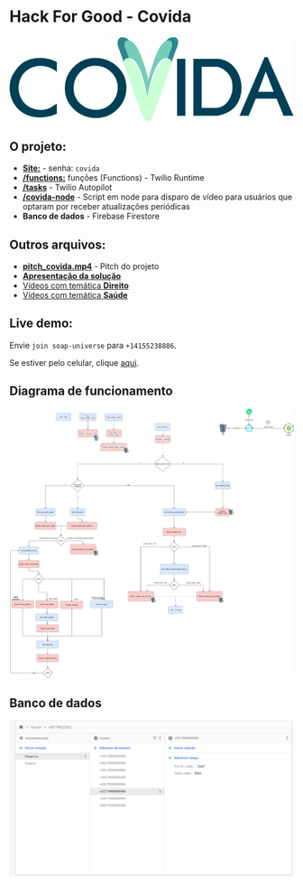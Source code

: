 # Hack For Good - Covida
![Logo](https://github.com/rafaeldefazio/hackforgood-covida/raw/master/LogoExtenso.png)

## O projeto:
- [**Site:**](https://lizard-clarinet-m8f3.squarespace.com/) - senha: `covida`
- [**/functions:**](https://github.com/rafaeldefazio/hackforgood-covida/tree/master/functions) funções (Functions) - Twilio Runtime
- [**/tasks**](https://github.com/rafaeldefazio/hackforgood-covida/tree/master/tasks) - Twilio Autopilot
- [**/covida-node**](https://github.com/rafaeldefazio/covida-node/tree/54bf22f5eb4e47df4c59028d2e237e43eead4bbd) - Script em node para disparo de vídeo para usuários que optaram por receber atualizações periódicas
- **Banco de dados** - Firebase Firestore

## Outros arquivos:
- [**pitch_covida.mp4**](https://github.com/rafaeldefazio/hackforgood-covida/raw/master/pitch_covida.mp4) - Pitch do projeto
- [**Apresentação da solução**](https://drive.google.com/file/d/1ADTkMguSosI6d_UG5_Gp9ZU7RQ4EzlJd/view)
- [Vídeos com temática **Direito**](https://drive.google.com/drive/folders/1XYn6DYPnF8Ihf9PkDAU2AMcVIj_5OLEY?usp=sharing)
- [Vídeos com temática **Saúde**](https://drive.google.com/drive/folders/1SGXEKbN62-tcQcfnivljYLJBmwPF-vuo?usp=sharing)



## Live demo:

Envie `join soap-universe` para `+14155238886`.

Se estiver pelo celular, clique [aqui](https://api.whatsapp.com/send?phone=+14155238886&text=join%20soap-universe).


## Diagrama de funcionamento

![Diagrama](https://raw.githubusercontent.com/rafaeldefazio/hackforgood-covida/master/covida.jpg)

## Banco de dados
![Firebase Firestore](https://github.com/rafaeldefazio/hackforgood-covida/raw/master/bd.png)
